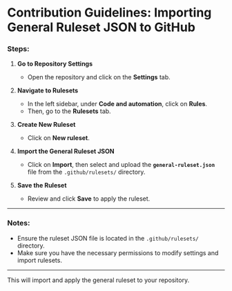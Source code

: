# Contribution Guidelines: Importing General Ruleset JSON to GitHub

### Steps:

1. **Go to Repository Settings**
   - Open the repository and click on the **Settings** tab.

2. **Navigate to Rulesets**
   - In the left sidebar, under **Code and automation**, click on **Rules**.
   - Then, go to the **Rulesets** tab.

3. **Create New Ruleset**
   - Click on **New ruleset**.

4. **Import the General Ruleset JSON**
   - Click on **Import**, then select and upload the **`general-ruleset.json`** file from the `.github/rulesets/` directory.

5. **Save the Ruleset**
   - Review and click **Save** to apply the ruleset.

---

### Notes:
- Ensure the ruleset JSON file is located in the `.github/rulesets/` directory.
- Make sure you have the necessary permissions to modify settings and import rulesets.

---

This will import and apply the general ruleset to your repository.